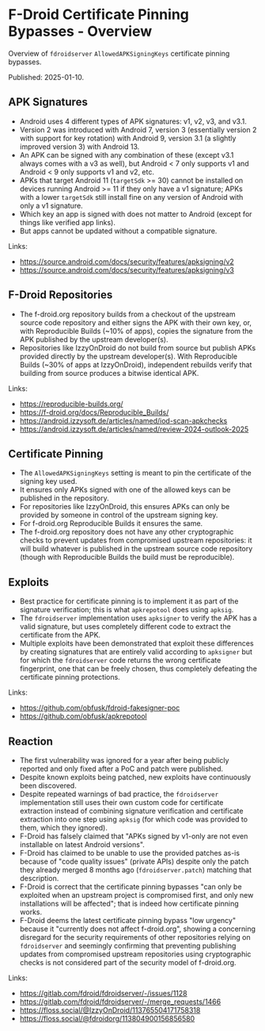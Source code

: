 # F-Droid Certificate Pinning Bypasses - Overview

Overview of `fdroidserver` `AllowedAPKSigningKeys` certificate pinning bypasses.

Published: 2025-01-10.

## APK Signatures

- Android uses 4 different types of APK signatures: v1, v2, v3, and v3.1.
- Version 2 was introduced with Android 7, version 3 (essentially version 2 with
  support for key rotation) with Android 9, version 3.1 (a slightly improved
  version 3) with Android 13.
- An APK can be signed with any combination of these (except v3.1 always comes
  with a v3 as well), but Android < 7 only supports v1 and Android < 9 only
  supports v1 and v2, etc.
- APKs that target Android 11 (`targetSdk` >= 30) cannot be installed on devices
  running Android >= 11 if they only have a v1 signature; APKs with a lower
  `targetSdk` still install fine on any version of Android with only a v1
  signature.
- Which key an app is signed with does not matter to Android (except for things
  like verified app links).
- But apps cannot be updated without a compatible signature.

Links:

- https://source.android.com/docs/security/features/apksigning/v2
- https://source.android.com/docs/security/features/apksigning/v3

## F-Droid Repositories

- The f-droid.org repository builds from a checkout of the upstream source code
  repository and either signs the APK with their own key, or, with Reproducible
  Builds (~10% of apps), copies the signature from the APK published by the
  upstream developer(s).
- Repositories like IzzyOnDroid do not build from source but publish APKs
  provided directly by the upstream developer(s).  With Reproducible Builds
  (~30% of apps at IzzyOnDroid), independent rebuilds verify that building from
  source produces a bitwise identical APK.

Links:

- https://reproducible-builds.org/
- https://f-droid.org/docs/Reproducible_Builds/
- https://android.izzysoft.de/articles/named/iod-scan-apkchecks
- https://android.izzysoft.de/articles/named/review-2024-outlook-2025

## Certificate Pinning

- The `AllowedAPKSigningKeys` setting is meant to pin the certificate of the
  signing key used.
- It ensures only APKs signed with one of the allowed keys can be published in
  the repository.
- For repositories like IzzyOnDroid, this ensures APKs can only be provided by
  someone in control of the upstream signing key.
- For f-droid.org Reproducible Builds it ensures the same.
- The f-droid.org repository does not have any other cryptographic checks to
  prevent updates from compromised upstream repositories: it will build whatever
  is published in the upstream source code repository (though with Reproducible
  Builds the build must be reproducible).

## Exploits

- Best practice for certificate pinning is to implement it as part of the
  signature verification; this is what `apkrepotool` does using `apksig`.
- The `fdroidserver` implementation uses `apksigner` to verify the APK has a
  valid signature, but uses completely different code to extract the certificate
  from the APK.
- Multiple exploits have been demonstrated that exploit these differences by
  creating signatures that are entirely valid according to `apksigner` but for
  which the `fdroidserver` code returns the wrong certificate fingerprint, one
  that can be freely chosen, thus completely defeating the certificate pinning
  protections.

Links:

- https://github.com/obfusk/fdroid-fakesigner-poc
- https://github.com/obfusk/apkrepotool

## Reaction

- The first vulnerability was ignored for a year after being publicly reported
  and only fixed after a PoC and patch were published.
- Despite known exploits being patched, new exploits have continuously been
  discovered.
- Despite repeated warnings of bad practice, the `fdroidserver` implementation
  still uses their own custom code for certificate extraction instead of
  combining signature verification and certificate extraction into one step
  using `apksig` (for which code was provided to them, which they ignored).
- F-Droid has falsely claimed that "APKs signed by v1-only are not even
  installable on latest Android versions".
- F-Droid has claimed to be unable to use the provided patches as-is because of
  "code quality issues" (private APIs) despite only the patch they already
  merged 8 months ago (`fdroidserver.patch`) matching that description.
- F-Droid is correct that the certificate pinning bypasses "can only be
  exploited when an upstream project is compromised first, and only new
  installations will be affected"; that is indeed how certificate pinning works.
- F-Droid deems the latest certificate pinning bypass "low urgency" because it
  "currently does not affect f-droid.org", showing a concerning disregard for
  the security requirements of other repositories relying on `fdroidserver` and
  seemingly confirming that preventing publishing updates from compromised
  upstream repositories using cryptographic checks is not considered part of the
  security model of f-droid.org.

Links:

- https://gitlab.com/fdroid/fdroidserver/-/issues/1128
- https://gitlab.com/fdroid/fdroidserver/-/merge_requests/1466
- https://floss.social/@IzzyOnDroid/113765504171758318
- https://floss.social/@fdroidorg/113804900156856580

